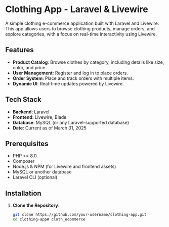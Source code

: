 # Clothing App - Laravel & Livewire

A simple clothing e-commerce application built with Laravel and Livewire. This app allows users to browse clothing products, manage orders, and explore categories, with a focus on real-time interactivity using Livewire.

## Features
- **Product Catalog**: Browse clothes by category, including details like size, color, and price.
- **User Management**: Register and log in to place orders.
- **Order System**: Place and track orders with multiple items.
- **Dynamic UI**: Real-time updates powered by Livewire.

## Tech Stack
- **Backend**: Laravel
- **Frontend**: Livewire, Blade
- **Database**: MySQL (or any Laravel-supported database)
- **Date**: Current as of March 31, 2025

## Prerequisites
- PHP >= 8.0
- Composer
- Node.js & NPM (for Livewire and frontend assets)
- MySQL or another database
- Laravel CLI (optional)

## Installation
1. **Clone the Repository**:
   ```bash
   git clone https://github.com/your-username/clothing-app.git
   cd clothing-app# cloth_ecommerce
